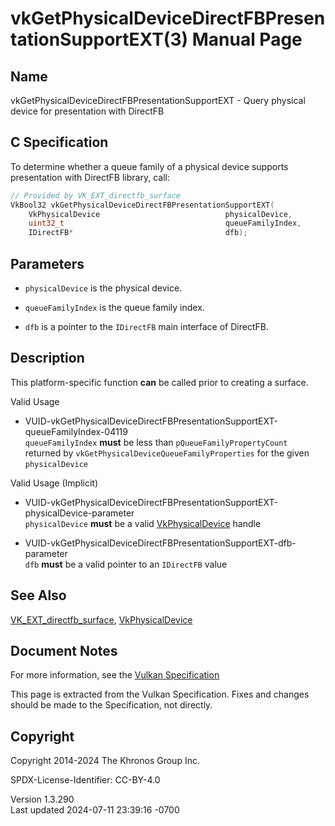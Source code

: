 # vkGetPhysicalDeviceDirectFBPresentationSupportEXT(3) Manual Page

## Name

vkGetPhysicalDeviceDirectFBPresentationSupportEXT - Query physical
device for presentation with DirectFB



## <a href="#_c_specification" class="anchor"></a>C Specification

To determine whether a queue family of a physical device supports
presentation with DirectFB library, call:

``` c
// Provided by VK_EXT_directfb_surface
VkBool32 vkGetPhysicalDeviceDirectFBPresentationSupportEXT(
    VkPhysicalDevice                            physicalDevice,
    uint32_t                                    queueFamilyIndex,
    IDirectFB*                                  dfb);
```

## <a href="#_parameters" class="anchor"></a>Parameters

- `physicalDevice` is the physical device.

- `queueFamilyIndex` is the queue family index.

- `dfb` is a pointer to the `IDirectFB` main interface of DirectFB.

## <a href="#_description" class="anchor"></a>Description

This platform-specific function **can** be called prior to creating a
surface.

Valid Usage

- <a
  href="#VUID-vkGetPhysicalDeviceDirectFBPresentationSupportEXT-queueFamilyIndex-04119"
  id="VUID-vkGetPhysicalDeviceDirectFBPresentationSupportEXT-queueFamilyIndex-04119"></a>
  VUID-vkGetPhysicalDeviceDirectFBPresentationSupportEXT-queueFamilyIndex-04119  
  `queueFamilyIndex` **must** be less than `pQueueFamilyPropertyCount`
  returned by `vkGetPhysicalDeviceQueueFamilyProperties` for the given
  `physicalDevice`

Valid Usage (Implicit)

- <a
  href="#VUID-vkGetPhysicalDeviceDirectFBPresentationSupportEXT-physicalDevice-parameter"
  id="VUID-vkGetPhysicalDeviceDirectFBPresentationSupportEXT-physicalDevice-parameter"></a>
  VUID-vkGetPhysicalDeviceDirectFBPresentationSupportEXT-physicalDevice-parameter  
  `physicalDevice` **must** be a valid
  [VkPhysicalDevice](https://registry.khronos.org/vulkan/specs/1.3-extensions/man/html/VkPhysicalDevice.html) handle

- <a
  href="#VUID-vkGetPhysicalDeviceDirectFBPresentationSupportEXT-dfb-parameter"
  id="VUID-vkGetPhysicalDeviceDirectFBPresentationSupportEXT-dfb-parameter"></a>
  VUID-vkGetPhysicalDeviceDirectFBPresentationSupportEXT-dfb-parameter  
  `dfb` **must** be a valid pointer to an `IDirectFB` value

## <a href="#_see_also" class="anchor"></a>See Also

[VK_EXT_directfb_surface](https://registry.khronos.org/vulkan/specs/1.3-extensions/man/html/VK_EXT_directfb_surface.html),
[VkPhysicalDevice](https://registry.khronos.org/vulkan/specs/1.3-extensions/man/html/VkPhysicalDevice.html)

## <a href="#_document_notes" class="anchor"></a>Document Notes

For more information, see the <a
href="https://registry.khronos.org/vulkan/specs/1.3-extensions/html/vkspec.html#vkGetPhysicalDeviceDirectFBPresentationSupportEXT"
target="_blank" rel="noopener">Vulkan Specification</a>

This page is extracted from the Vulkan Specification. Fixes and changes
should be made to the Specification, not directly.

## <a href="#_copyright" class="anchor"></a>Copyright

Copyright 2014-2024 The Khronos Group Inc.

SPDX-License-Identifier: CC-BY-4.0

Version 1.3.290  
Last updated 2024-07-11 23:39:16 -0700
